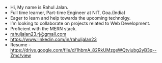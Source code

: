 - Hi, My name is Rahul Jalan.
- Full time learner, Part-time Engineer at NIT, Goa.(India)
- Eager to learn and help towards the upcoming technolgy.
- I’m looking to collaborate on projects related to Web Development.
- Proficient with the MERN stack.
-  rahuljalan23.rj@gmail.com
- https://www.linkedin.com/in/rahuljalan23
- Resume - https://drive.google.com/file/d/1hbmA_82RkUMzgeWQtvjubg2yB3q--Zmc/view

  
<!---
rahulJalan23/rahulJalan23 is a ✨ special ✨ repository because its `README.md` (this file) appears on your GitHub profile.
You can click the Preview link to take a look at your changes.
--->
